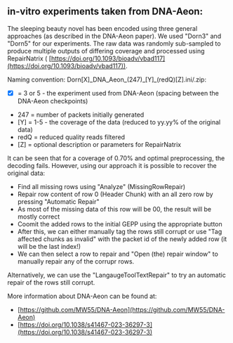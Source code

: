 ## in-vitro experiments taken from DNA-Aeon:

The sleeping beauty novel has been encoded using three general approaches (as described in the DNA-Aeon paper).
We used "Dorn3" and "Dorn5" for our experiments.
The raw data was randomly sub-sampled to produce multiple outputs of differing coverage and processed using
RepairNatrix ( [https://doi.org/10.1093/bioadv/vbad117](https://doi.org/10.1093/bioadv/vbad117)).

Naming convention:
Dorn[X]_DNA_Aeon\_(247)\_[Y]\_(redQ)[Z].ini/.zip:

- [X] = 3 or 5 - the experiment used from DNA-Aeon (spacing between the DNA-Aeon checkpoints)
- 247 = number of packets initially generated
- [Y] = 1-5 - the coverage of the data (reduced to yy.yy% of the original data)
- redQ = reduced quality reads filtered
- [Z] = optional description or parameters for RepairNatrix

It can be seen that for a coverage of 0.70% and optimal preprocessing, the decoding fails.
However, using our approach it is possible to recover the original data:

- Find all missing rows using "Analyze" (MissingRowRepair)
- Repair row content of row 0 (Header Chunk) with an all zero row by pressing "Automatic Repair"
- As most of the missing data of this row will be 00, the result will be mostly correct
- Coomit the added rows to the initial GEPP using the appropriate button
- After this, we can either manually tag the rows still corrupt or use "Tag affected chunks as invalid" with the packet
  id of the newly added row (it will be the last index!)
- We can then select a row to repair and "Open (the) repair window" to manually repair any of the corrupr rows.

Alternatively, we can use the "LangaugeToolTextRepair" to try an automatic repair of the rows still corrupt.

More information about DNA-Aeon can be found at:

- [https://github.com/MW55/DNA-Aeon](https://github.com/MW55/DNA-Aeon)
- [https://doi.org/10.1038/s41467-023-36297-3](https://doi.org/10.1038/s41467-023-36297-3)